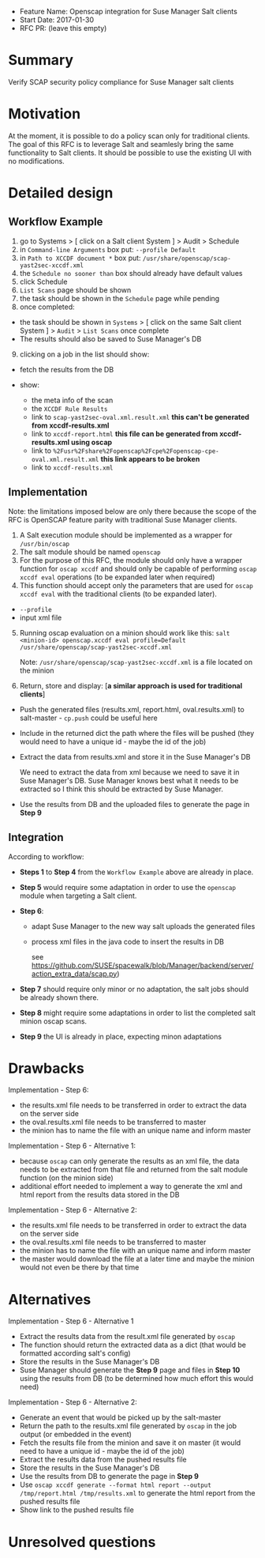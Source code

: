 - Feature Name: Openscap integration for Suse Manager Salt clients
- Start Date: 2017-01-30
- RFC PR: (leave this empty)

# Summary
[summary]: #summary

Verify SCAP security policy compliance for Suse Manager salt clients

# Motivation
[motivation]: #motivation

At the moment, it is possible to do a policy scan only for traditional clients.
The goal of this RFC is to leverage Salt and seamlesly bring the same functionality to Salt clients.
It should be possible to use the existing UI with no modifications.

# Detailed design
[design]: #detailed-design

## Workflow Example

1. go to Systems > [ click on a Salt client System ] > Audit > Schedule
2. in `Command-line Arguments` box put: `--profile Default`
3. in `Path to XCCDF document *` box put: `/usr/share/openscap/scap-yast2sec-xccdf.xml`
4. the `Schedule no sooner than` box should already have default values
5. click Schedule
6. `List Scans` page should be shown
7. the task should be shown in the `Schedule` page while pending
8. once completed:
  - the task should be shown in `Systems` > [ click on the same Salt client System ] > `Audit` > `List Scans` once complete
  - The results should also be saved to Suse Manager's DB

9. clicking on a job in the list should show:
  - fetch the results from the DB
  - show:

    - the meta info of the scan
    - the `XCCDF Rule Results`
    - link to `scap-yast2sec-oval.xml.result.xml` **this can't be generated from xccdf-results.xml**
    - link to `xccdf-report.html` **this file can be generated from xccdf-results.xml using oscap**
    - link to `%2Fusr%2Fshare%2Fopenscap%2Fcpe%2Fopenscap-cpe-oval.xml.result.xml` **this link appears to be broken**
    - link to `xccdf-results.xml`

## Implementation

Note: the limitations imposed below are only there because the scope of the RFC is OpenSCAP feature parity with traditional Suse Manager clients.

1. A Salt execution module should be implemented as a wrapper for `/usr/bin/oscap`
2. The salt module should be named `openscap`
3. For the purpose of this RFC, the module should only have a wrapper function for `oscap xccdf` and should only be capable of performing `oscap xccdf eval` operations (to be expanded later when required)
4. This function should accept only the parameters that are used for `oscap xccdf eval` with the traditional clients (to be expanded later).
  - `--profile`
  - input xml file

5. Running oscap evaluation on a minion should work like this: `salt <minion-id> openscap.xccdf eval profile=Default /usr/share/openscap/scap-yast2sec-xccdf.xml`

    Note: `/usr/share/openscap/scap-yast2sec-xccdf.xml` is a file located on the minion

6. Return, store and display: [**a similar approach is used for traditional clients**]

  - Push the generated files (results.xml, report.html, oval.results.xml) to salt-master - `cp.push` could be useful here
  - Include in the returned dict the path where the files will be pushed (they would need to have a unique id - maybe the id of the job)
  - Extract the data from results.xml and store it in the Suse Manager's DB

    We need to extract the data from xml because we need to save it in Suse Manager's DB.
    Suse Manager knows best what it needs to be extracted so I think this should be extracted by Suse Manager.

  - Use the results from DB and the uploaded files to generate the page in **Step 9**

## Integration

According to workflow:

  - **Steps 1** to **Step 4** from the `Workflow Example` above are already in place.
  - **Step 5** would require some adaptation in order to use the `openscap` module when targeting a Salt client.
  - **Step 6**:

    - adapt Suse Manager to the new way salt uploads the generated files
    - process xml files in the java code to insert the results in DB

      see https://github.com/SUSE/spacewalk/blob/Manager/backend/server/action_extra_data/scap.py)

  - **Step 7** should require only minor or no adaptation, the salt jobs should be already shown there.
  - **Step 8** might require some adaptations in order to list the completed salt minion oscap scans.
  - **Step 9** the UI is already in place, expecting minon adaptations

# Drawbacks
[drawbacks]: #drawbacks

Implementation - Step 6:

  - the results.xml file needs to be transferred in order to extract the data on the server side
  - the oval.results.xml file needs to be transferred to master
  - the minion has to name the file with an unique name and inform master

Implementation - Step 6 - Alternative 1:

  - because `oscap` can only generate the results as an xml file, the data needs to be extracted from that file and returned from the salt module function (on the minion side)
  - additional effort needed to implement a way to generate the xml and html report from the results data stored in the DB

Implementation - Step 6 - Alternative 2:

  - the results.xml file needs to be transferred in order to extract the data on the server side
  - the oval.results.xml file needs to be transferred to master
  - the minion has to name the file with an unique name and inform master
  - the master would download the file at a later time and maybe the minion would not even be there by that time

# Alternatives
[alternatives]: #alternatives

Implementation - Step 6 - Alternative 1

  - Extract the results data from the result.xml file generated by `oscap`
  - The function should return the extracted data as a dict (that would be formatted according salt's config)
  - Store the results in the Suse Manager's DB
  - Suse Manager should generate the **Step 9** page and files in **Step 10** using the results from DB (to be determined how much effort this would need)

Implementation - Step 6 - Alternative 2:

  - Generate an event that would be picked up by the salt-master
  - Return the path to the results.xml file generated by `oscap` in the job output (or embedded in the event)
  - Fetch the results file from the minion and save it on master (it would need to have a unique id - maybe the id of the job)
  - Extract the results data from the pushed results file
  - Store the results in the Suse Manager's DB
  - Use the results from DB to generate the page in **Step 9**
  - Use `oscap xccdf generate --format html report --output /tmp/report.html /tmp/results.xml` to generate the html report from the pushed results file
  - Show link to the pushed results file

# Unresolved questions
[unresolved]: #unresolved-questions
